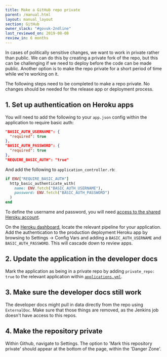 ```yaml
---
title: Make a GitHub repo private
parent: /manual.html
layout: manual_layout
section: GitHub
owner_slack: "#govuk-2ndline"
last_reviewed_on: 2019-08-08
review_in: 6 months
---
```


In cases of politically sensitive changes, we want to work in private rather than public. We can do this by creating a private fork of the repo, but this can be challenging if we need to deploy before the code can be made public. Another option is to make the repo private for a short period of time while we're working on it.

The following steps need to be completed to make a repo private. No changes should be needed for the release app or deployment process.

## 1. Set up authentication on Heroku apps
You will need to add the following to your `app.json` config within the application to require basic auth:

```json
"BASIC_AUTH_USERNAME": {
  "required": true
},
"BASIC_AUTH_PASSWORD": {
  "required": true
},
"REQUIRE_BASIC_AUTH": "true"
```

And add the following to `application_controller.rb`:

```ruby
if ENV["REQUIRE_BASIC_AUTH"]
  http_basic_authenticate_with(
    name: ENV.fetch("BASIC_AUTH_USERNAME"),
    password: ENV.fetch("BASIC_AUTH_PASSWORD")
  )
end
```

To define the username and password, you will need [access to the shared Heroku account](https://docs.publishing.service.gov.uk/manual/heroku.html).

On the [Heroku dashboard](https://dashboard.heroku.com/), locate the relevant pipeline for your application. Add the authentication to the production deployment Heroku app by browsing to Settings -> Config Vars and adding a `BASIC_AUTH_USERNAME` and `BASIC_AUTH_PASSWORD`. This will cascade down to review apps.

## 2. Update the application in the developer docs

Mark the application as being in a private repo by adding `private_repo: true` to the relevant application within [`applications.yml`](https://github.com/alphagov/govuk-developer-docs/blob/master/data/applications.yml).

## 3. Make sure the developer docs still work

The developer docs might pull in data directly from the repo using `ExternalDoc`. Make sure that those things are removed, as the Jenkins job doesn't have access to this repos.

## 4. Make the repository private

Within Github, navigate to Settings. The option to 'Mark this repository private' should appear at the bottom of the page, within the 'Danger Zone'.
